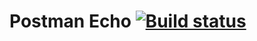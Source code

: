 # Postman Echo [![Build status](https://ci.appveyor.com/api/projects/status/qy2cf308tc9l6i5p/branch/main?svg=true)](https://ci.appveyor.com/project/MigAnn/postman-echo/branch/main)
